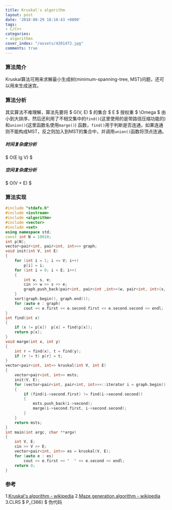 ```yaml
---
title: Kruskal's algorithm
layout: post
date: '2018-08-29 18:18:43 +0800'
tags:
- C/C++
categories:
- algorithms
cover_index: "/assets/4201472.jpg"
comments: true
---
```


### 算法简介

Kruskal算法可用来求解最小生成树(minimum-spanning-tree, MST)问题，还可以用来生成迷宫。

### 算法分析

其实算法不难理解，算法先要将 $ G(V, E) $ 的集合 $ E $ 按权重 $ \Omega $ 由小到大排序，然后还利用了不相交集中的`find()`(这里使用的是带路径压缩功能的) 和`union()`(这里函数名使用`marge()`) 函数，`find()`用于判断是否连通，如果连通则不能构成MST，反之则加入到MST的集合中，并调用`union()`函数将顶点连通。

##### 时间复杂度分析

$ O(E lg V) $

##### 空间复杂度分析

$ O(V + E) $

### 算法实现

```C++
#include "stdafx.h"
#include <iostream>
#include <algorithm>
#include <vector>
#include <set>
using namespace std;
const int N = 10010;
int p[N];
vector<pair<int, pair<int, int>>> graph;
void init(int V, int E)
{
	for (int i = 1; i <= V; i++)
		p[i] = i;
	for (int i = 0; i < E; i++)
	{
		int w, s, e;
		cin >> w >> s >> e;
		graph.push_back(pair<int, pair<int ,int>>(w, pair<int, int>(s, e)));
	}
	sort(graph.begin(), graph.end());
	for (auto e : graph)
		cout << e.first << e.second.first << e.second.second << endl;
}
int find(int x)
{
	if (x != p[x])	p[x] = find(p[x]);
	return p[x];
}
void marge(int x, int y)
{
	int r = find(x), t = find(y);
	if (r != t)	p[r] = t;
}
vector<pair<int, int>> kruskal(int V, int E)
{
	vector<pair<int, int>> msts;
	init(V, E);
	for (vector<pair<int, pair<int, int>>>::iterator i = graph.begin(); i != graph.end(); i++)
	{
		if (find(i->second.first) != find(i->second.second))
		{
			msts.push_back(i->second);
			marge(i->second.first, i->second.second);
		}
	}
	return msts;
}
int main(int argc, char **argv)
{
	int V, E;
	cin >> V >> E;
	vector<pair<int, int>> es = kruskal(V, E);
	for (auto e : es)
		cout << e.first << "  " << e.second << endl;
	return 0;
}
```

### 参考

1.[Kruskal's algorithm - wikipedia](https://en.wikipedia.org/wiki/Kruskal%27s_algorithm)
2.[Maze generation algorithm - wikipedia](https://en.wikipedia.org/wiki/Maze_generation_algorithm)
3.CLRS $ P_{366} $ 伪代码
